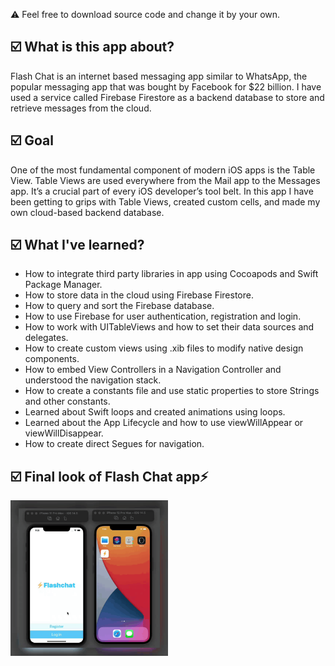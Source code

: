 ⚠️ Feel free to download source code and change it by your own.
<h2>☑️ What is this app about?</h2>
<p>Flash Chat is an internet based messaging app similar to WhatsApp, the popular messaging app that was bought by Facebook for $22 billion. I have used a service called Firebase Firestore as a backend database to store and retrieve messages from the cloud.</p>
<h2>☑️ Goal</h2>
<p>One of the most fundamental component of modern iOS apps is the Table View. Table Views are used everywhere from the Mail app to the Messages app. It’s a crucial part of every iOS developer’s tool belt. In this app I have been getting to grips with Table Views, created custom cells, and made my own cloud-based backend database.</p>
<h2>☑️ What I've learned?</h2>
<ul>
  <li>How to integrate third party libraries in app using Cocoapods and Swift Package Manager.</li>
  <li>How to store data in the cloud using Firebase Firestore.</li>
  <li>How to query and sort the Firebase database.</li>
  <li>How to use Firebase for user authentication, registration and login.</li>
  <li>How to work with UITableViews and how to set their data sources and delegates.</li>
  <li>How to create custom views using .xib files to modify native design components.</li>
  <li>How to embed View Controllers in a Navigation Controller and understood the navigation stack.</li>
  <li>How to create a constants file and use static properties to store Strings and other constants.</li>
  <li>Learned about Swift loops and created animations using loops.</li>
  <li>Learned about the App Lifecycle and how to use viewWillAppear or viewWillDisappear.</li>
  <li>How to create direct Segues for navigation. </li>

</ul>
<h2>☑️ Final look of Flash Chat app⚡️</h2>
<img src="flash.gif" alt="flash" width="50%" height="50%">



